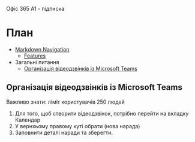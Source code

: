 Офіс 365 А1 - підписка
# План
- [Markdown Navigation](#markdown-navigation)
    - [Features](#features)
- Загальні питання
    - [Організація відеодзвінків із Microsoft Teams](#організація-відеодзвінків-із-microsoft-teams)

## Організація відеодзвінків із Microsoft Teams 
Важливо знати: ліміт користувачів 250 людей
1. Для того, щоб створити відеодзвінок, потрібно перейти на вкладку Календар
2. У вернхьому правому куті обрати (нова нарада)
3. Заповнити деталі наради та зберегти.


